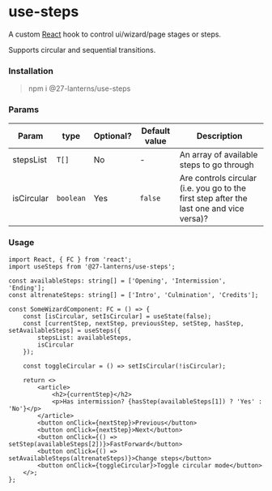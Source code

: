 # use-steps

A custom [React](https://reactjs.de) hook to control ui/wizard/page stages or steps.

Supports circular and sequential transitions.

### Installation

> npm i @27-lanterns/use-steps

### Params

| Param | type     | Optional? | Default value | Description                                                                              |
|------|----------|-----------|---------------|------------------------------------------------------------------------------------------|
| stepsList | `T[]`    | No        | -             | An array of available steps to go through                                                |
| isCircular | `boolean` | Yes       | `false`       | Are controls circular (i.e. you go to the first step after the last one and vice versa)? |

### Usage

```tsx
import React, { FC } from 'react';
import useSteps from '@27-lanterns/use-steps';

const availableSteps: string[] = ['Opening', 'Intermission', 'Ending'];
const altrenateSteps: string[] = ['Intro', 'Culmination', 'Credits'];

const SomeWizardComponent: FC = () => {
	const [isCircular, setIsCircular] = useState(false);
	const [currentStep, nextStep, previousStep, setStep, hasStep, setAvailableSteps] = useSteps({
		stepsList: availableSteps,
		isCircular
	});
	
	const toggleCircular = () => setIsCircular(!isCircular);

	return <>
        <article>
            <h2>{currentStep}</h2>
            <p>Has intermission? {hasStep(availableSteps[1]) ? 'Yes' : 'No'}</p>
        </article>
        <button onClick={nextStep}>Previous</button>
        <button onClick={nextStep}>Next</button>
        <button onClick={() => setStep(availableSteps[2])}>FastForward</button>
        <button onClick={() => setAvailableSteps(altrenateSteps)}>Change steps</button>
        <button onClick={toggleCircular}>Toggle circular mode</button>
    </>;
};
```
